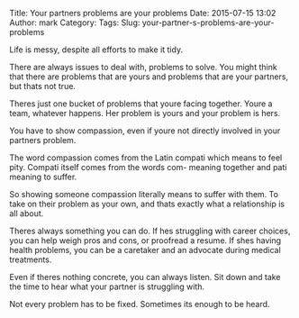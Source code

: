 Title: Your partners problems are your problems
Date: 2015-07-15 13:02
Author: mark
Category: 
Tags: 
Slug: your-partner-s-problems-are-your-problems

Life is messy, despite all efforts to make it tidy.

There are always issues to deal with, problems to solve. You might think that there are problems that are yours and problems that are your partners, but thats not true.

Theres just one bucket of problems that youre facing together. Youre a team, whatever happens. Her problem is yours and your problem is hers.

You have to show compassion, even if youre not directly involved in your partners problem.

The word compassion comes from the Latin compati which means to feel pity. Compati itself comes from the words com- meaning together and pati meaning to suffer.

So showing someone compassion literally means to suffer with them. To take on their problem as your own, and thats exactly what a relationship is all about.

Theres always something you can do. If hes struggling with career choices, you can help weigh pros and cons, or proofread a resume. If shes having health problems, you can be a caretaker and an advocate during medical treatments.

Even if theres nothing concrete, you can always listen. Sit down and take the time to hear what your partner is struggling with.

Not every problem has to be fixed. Sometimes its enough to be heard.

